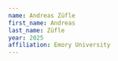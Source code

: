 ```yaml
---
name: Andreas Züfle
first_name: Andreas
last_name: Züfle
year: 2025
affiliation: Emory University
---
```

